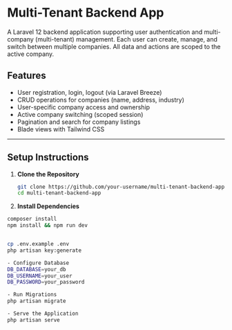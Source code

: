 # Multi-Tenant Backend App

A Laravel 12 backend application supporting user authentication and multi-company (multi-tenant) management. Each user can create, manage, and switch between multiple companies. All data and actions are scoped to the active company.

## Features

- User registration, login, logout (via Laravel Breeze)
- CRUD operations for companies (name, address, industry)
- User-specific company access and ownership
- Active company switching (scoped session)
- Pagination and search for company listings
- Blade views with Tailwind CSS

---

## Setup Instructions

1. **Clone the Repository**
   ```bash
   git clone https://github.com/your-username/multi-tenant-backend-app.git
   cd multi-tenant-backend-app


2. **Install Dependencies**
```bash
composer install
npm install && npm run dev


cp .env.example .env
php artisan key:generate

- Configure Database
DB_DATABASE=your_db
DB_USERNAME=your_user
DB_PASSWORD=your_password

- Run Migrations
php artisan migrate

- Serve the Application
php artisan serve


